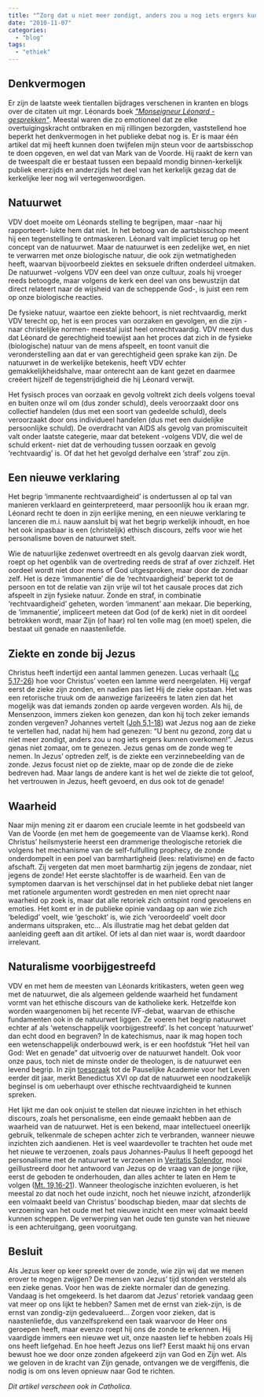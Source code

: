 ```yaml
---
title: "“Zorg dat u niet meer zondigt, anders zou u nog iets ergers kunnen overkomen!” (Joh 5,14)"
date: "2010-11-07"
categories: 
  - "blog"
tags: 
  - "ethiek"
---
```


## Denkvermogen

Er zijn de laatste week tientallen bijdrages verschenen in kranten en blogs over de citaten uit mgr. Léonards boek _["Monseigneur Léonard - gesprekken"](http://www.boek.be/boek/mgr-leonard)_. Meestal waren die zo emotioneel dat ze elke overtuigingskracht ontbraken en mij rillingen bezorgden, vaststellend hoe beperkt het denkvermogen in het publieke debat nog is. Er is maar één artikel dat mij heeft kunnen doen twijfelen mijn steun voor de aartsbisschop te doen opgeven, en wel dat van Mark van de Voorde. Hij raakt de kern van de tweespalt die er bestaat tussen een bepaald mondig binnen-kerkelijk publiek enerzijds en anderzijds het deel van het kerkelijk gezag dat de kerkelijke leer nog wil vertegenwoordigen.

## Natuurwet

VDV doet moeite om Léonards stelling te begrijpen, maar -naar hij rapporteert- lukte hem dat niet. In het betoog van de aartsbisschop meent hij een tegenstelling te ontmaskeren. Léonard valt impliciet terug op het concept van de natuurwet. Maar de natuurwet is een zedelijke wet, en niet te verwarren met onze biologische natuur, die ook zijn wetmatigheden heeft, waarvan bijvoorbeeld ziektes en seksuele driften onderdeel uitmaken. De natuurwet -volgens VDV een deel van onze cultuur, zoals hij vroeger reeds betoogde, maar volgens de kerk een deel van ons bewustzijn dat direct relateert naar de wijsheid van de scheppende God-, is juist een rem op onze biologische reacties.

De fysieke natuur, waartoe een ziekte behoort, is niet rechtvaardig, merkt VDV terecht op, het is een proces van oorzaken en gevolgen, en die zijn -naar christelijke normen- meestal juist heel onrechtvaardig. VDV meent dus dat Léonard de gerechtigheid toewijst aan het proces dat zich in de fysieke (biologische) natuur van de mens afspeelt, en toont vanuit die veronderstelling aan dat er van gerechtigheid geen sprake kan zijn. De natuurwet in de werkelijke betekenis, heeft VDV echter gemakkelijkheidshalve, maar onterecht aan de kant gezet en daarmee creëert hijzelf de tegenstrijdigheid die hij Léonard verwijt.

Het fysisch proces van oorzaak en gevolg voltrekt zich deels volgens toeval en buiten onze wil om (dus zonder schuld), deels veroorzaakt door ons collectief handelen (dus met een soort van gedeelde schuld), deels veroorzaakt door ons individueel handelen (dus met een duidelijke persoonlijke schuld). De overdracht van AIDS als gevolg van promiscuiteit valt onder laatste categerie, maar dat betekent -volgens VDV, die wel de schuld erkent- niet dat de verhouding tussen oorzaak en gevolg ‘rechtvaardig’ is. Of dat het het gevolgd derhalve een ‘straf’ zou zijn.

## Een nieuwe verklaring

Het begrip ‘immanente rechtvaardigheid’ is ondertussen al op tal van manieren verklaard en geinterpreteerd, maar persoonlijk hou ik eraan mgr. Léonard recht te doen in zijn eerlijke mening, en een nieuwe verklaring te lanceren die m.i. nauw aansluit bij wat het begrip werkelijk inhoudt, en hoe het ook inpasbaar is een (christelijk) ethisch discours, zelfs voor wie het personalisme boven de natuurwet stelt.

Wie de natuurlijke zedenwet overtreedt en als gevolg daarvan ziek wordt, roept op het ogenblik van de overtreding reeds de straf af over zichzelf. Het oordeel wordt niet door mens of God uitgesproken, maar door de zondaar zelf. Het is deze ‘immanentie’ die de ‘rechtvaardigheid’ beperkt tot de persoon en tot de relatie van zijn vrije wil tot het causale proces dat zich afspeelt in zijn fysieke natuur. Zonde en straf, in combinatie ‘rechtvaardigheid’ geheten, worden ‘immanent’ aan mekaar. Die beperking, de ‘immanentie’, impliceert meteen dat God (of de kerk) niet in dit oordeel betrokken wordt, maar Zijn (of haar) rol ten volle mag (en moet) spelen, die bestaat uit genade en naastenliefde.

## Ziekte en zonde bij Jezus

Christus heeft indertijd een aantal lammen genezen. Lucas verhaalt ([Lc 5,17-26](http://www.willibrordbijbel.nl/?p=page&i=65957%2C65966&wbv=on)) hoe voor Christus’ voeten een lamme werd neergelaten. Hij vergaf eerst de zieke zijn zonden, en nadien pas liet Hij de zieke opstaan. Het was een retorische truuk om de aanwezige farizeeërs te laten zien dat het mogelijk was dat iemands zonden op aarde vergeven worden. Als hij, de Mensenzoon, immers zieken kon genezen, dan kon hij toch zeker iemands zonden vergeven? Johannes vertelt ([Joh 5,1-18](http://www.willibrordbijbel.nl/?p=page&i=67045%2C67062&wbv=on)) wat Jezus nog aan de zieke te vertellen had, nadat hij hem had genezen: “U bent nu gezond, zorg dat u niet meer zondigt, anders zou u nog iets ergers kunnen overkomen!”. Jezus genas niet zomaar, om te genezen. Jezus genas om de zonde weg te nemen. In Jezus’ optreden zelf, is de ziekte een verzinnebeelding van de zonde. Jezus focust niet op de ziekte, maar op de zonde die de zieke bedreven had. Maar langs de andere kant is het wel de ziekte die tot geloof, het vertrouwen in Jezus, heeft gevoerd, en dus ook tot de genade!

## Waarheid

Naar mijn mening zit er daarom een cruciale leemte in het godsbeeld van Van de Voorde (en met hem de goegemeente van de Vlaamse kerk). Rond Christus’ heilsmysterie heerst een drammerige theologische retoriek die volgens het mechanisme van de self-fulfulling prophecy, de zonde onderdompelt in een poel van barmhartigheid (lees: relativisme) en de facto afschaft. Zij vergeten dat men moet barmhartig zijn jegens de zondaar, niet jegens de zonde! Het eerste slachtoffer is de waarheid. Een van de symptomen daarvan is het verschijnsel dat in het publieke debat niet langer met rationele argumenten wordt gestreden en men niet oprecht naar waarheid op zoek is, maar dat alle retoriek zich ontspint rond gevoelens en emoties. Het komt er in de publieke opinie vandaag op aan wie zich ‘beledigd’ voelt, wie ‘geschokt’ is, wie zich ‘veroordeeld’ voelt door andermans uitspraken, etc... Als illustratie mag het debat gelden dat aanleiding geeft aan dit artikel. Of iets al dan niet waar is, wordt daardoor irrelevant.

## Naturalisme voorbijgestreefd

VDV en met hem de meesten van Léonards kritikasters, weten geen weg met de natuurwet, die als algemeen geldende waarheid het fundament vormt van het ethische discours van de katholieke kerk. Hetzelfde kon worden waargenomen bij het recente IVF-debat, waarvan de ethische fundamenten ook in de natuurwet liggen. Ze voeren het begrip natuurwet echter af als ‘wetenschappelijk voorbijgestreefd’. Is het concept ‘natuurwet’ dan echt dood en begraven? In de katechismus, naar ik mag hopen toch een wetenschappelijk onderbouwd werk, is er een hoofdstuk “Het heil van God: Wet en genade” dat uitvoerig over de natuurwet handelt. Ook voor onze paus, toch niet de minste onder de theologen, is de natuurwet een levend begrip. In zijn [toespraak](http://www.medische-ethiek.nl/modules/news/article.php?storyid=996) tot de Pauselijke Academie voor het Leven eerder dit jaar, merkt Benedictus XVI op dat de natuurwet een noodzakelijk beginsel is om ueberhaupt over ethische rechtvaardigheid te kunnen spreken.

Het lijkt me dan ook onjuist te stellen dat nieuwe inzichten in het ethisch discours, zoals het personalisme, een einde gemaakt hebben aan de waarheid van de natuurwet. Het is een bekend, maar intellectueel oneerlijk gebruik, telkenmale de schepen achter zich te verbranden, wanneer nieuwe inzichten zich aandienen. Het is veel waardevoller te trachten het oude met het nieuwe te verzoenen, zoals paus Johannes-Paulus II heeft gepoogd het personalisme met de natuurwet te verzoenen in [Veritatis Splendor](http://www.rkdocumenten.nl/rkdocs/index.php?mi=600&doc=83&id=2503), mooi geïllustreerd door het antwoord van Jezus op de vraag van de jonge rijke, eerst de geboden te onderhouden, dan alles achter te laten en Hem te volgen ([Mt. 19,16-21](http://www.willibrordbijbel.nl/?p=page&i=64611%2C64628&wbv=on)). Wanneer theologische inzichten evolueren, is het meestal zo dat noch het oude inzicht, noch het nieuwe inzicht, afzonderlijk een volmaakt beeld van Christus’ boodschap bieden, maar dat slechts de verzoening van het oude met het nieuwe inzicht een meer volmaakt beeld kunnen scheppen. De verwerping van het oude ten gunste van het nieuwe is een achteruitgang, geen vooruitgang.

## Besluit

Als Jezus keer op keer spreekt over de zonde, wie zijn wij dat we menen erover te mogen zwijgen? De mensen van Jezus’ tijd stonden versteld als een zieke genas. Voor hen was de ziekte normaler dan de genezing. Vandaag is het omgekeerd. Is het daarom dat Jezus’ retoriek vandaag geen vat meer op ons lijkt te hebben? Samen met de ernst van ziek-zijn, is de ernst van zondig-zijn gedevalueerd... Zorgen voor zieken, dat is naastenliefde, dus vanzelfsprekend een taak waarvoor de Heer ons geroepen heeft, maar evenzo roept hij ons de zonde te erkennen. Hij vaardigde immers een nieuwe wet uit, onze naasten lief te hebben zoals Hij ons heeft liefgehad. En hoe heeft Jezus ons lief? Eerst maakt hij ons ervan bewust hoe we door onze zonden afgekeerd zijn van God en Zijn wet. Als we geloven in de kracht van Zijn genade, ontvangen we de vergiffenis, die nodig is om ons leven opnieuw naar God te richten. 

_Dit artikel verscheen ook in Catholica._
